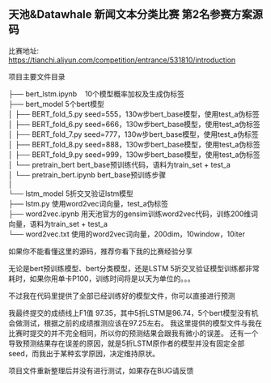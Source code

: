 ## 天池&Datawhale 新闻文本分类比赛 第2名参赛方案源码

比赛地址:
https://tianchi.aliyun.com/competition/entrance/531810/introduction

项目主要文件目录

├── bert_lstm.ipynb&nbsp;&nbsp;&nbsp;&nbsp;10个模型概率加权及生成伪标签  
├── bert_model                                 5个bert模型  
│   ├── BERT_fold_5.py                         seed=555，130w步bert_base模型，使用test_a伪标签  
│   ├── BERT_fold_6.py                         seed=666，130w步bert_base模型，使用test_a伪标签  
│   ├── BERT_fold_7.py                         seed=777，130w步bert_base模型，使用test_a伪标签  
│   ├── BERT_fold_8.py                         seed=888，130w步bert_base模型，使用test_a伪标签  
│   ├── BERT_fold_9.py                         seed=999，130w步bert_base模型，使用test_a伪标签  
│   └── pretrain_bert                          bert_base预训练代码，语料为train_set + test_a  
│       └── pretrain_bert.ipynb                bert_base预训练步骤  
│         
└── lstm_model                                5折交叉验证lstm模型  
    ├── lstm.py                               使用word2vec词向量，test_a伪标签  
    ├── word2vec.ipynb                        用天池官方的gensim训练word2vec代码，训练200维词向量，语料为train_set + test_a  
    └── word2vec.txt                          使用的word2vec词向量，200dim，10window，10iter  

如果你不能看懂这里的源码，推荐你看下我的比赛经验分享

无论是bert预训练模型、bert分类模型，还是LSTM 5折交叉验证模型训练都非常耗时，如果你用单卡P100，训练时间将是以天为单位的。。。

不过我在代码里提供了全部已经训练好的模型文件，你可以直接进行预测

我最终提交的成绩线上F1值 97.35，其中5折LSTM是96.74，5个bert模型没有机会做测试，根据之前的成绩推测应该在97.25左右。
我这里提供的模型文件与我在比赛时提交的并不完全相同，所以你的预测结果会跟我有微小的误差。
还有一个导致预测结果存在误差的原因，就是5折LSTM原作者的模型并没有固定全部seed，而我出于某种玄学原因，决定维持原状。

项目文件重新整理后并没有进行测试，如果存在BUG请反馈
